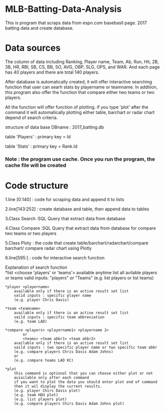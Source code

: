 
# MLB-Batting-Data-Analysis

This is program that scraps data from espn.com basebasll page. 
2017 batting data and create database.

# Data sources

The column of data including Ranking, Player name, Team, Ab, Run, Hit, 
2B, 3B, HR, RBI, SB, CS, BB, SO, AVG, OBP, SLG, OPS, and WAR. 
And each page has 40 players and there are total 140 players. 


After database is automatically created, 
it will offer interactive searching function that 
user can searh stats by playername or teamname. 
In addtiion, this program also offer the function that
compare either two teams or two players. 

All the function will offer function of plotting. 
if you type 'plot' after the command it will automatically plotting 
either table, barchart or radar chart depend of search criteria.


structure of data base 
DBname : 2017_batting.db

table 'Players' : primary key = Id

table 'Stats' : primary key = Rank.Id

### Note : the program use cache. Once you run the program, the cache file will be created




# Code structure 

1.line [0:140]
  : code for scraping data and append it to lists 
 
2.line[143:252]
  : create database and table, then append data to tables
  
3.Class Search 
  :SQL Query that extract data from database 

4.Class Compare
  :SQL Query that extract data from database for compare two teams or two players
  

5.Class Ploty 
  : the code that create table/barchart/radarchart/compare barchart/ compare radar chart using Plotly
  

6.line[595:] 
  : code for interactive search function 
  


Explanation of search function  
    *list <choose 'players' or 'teams'> 
        available anytime
        list all avilable players or teams
        valid inputs: "players" or "Teams"
        (e.g. list players or list teams)

    *player <playername>
        available only if there is an active result set list 
        valid inputs : specific player name 
        (e.g. player Chris Davis)

    *team <teamname>
        available only if there is an active result set list
        vaild inputs : specific team abbreviation
        (e.g. team LAD)

    *compare <players> <playername1> <playername 2>
            or  
            <teams> <team abbr1> <team abbr2>
        available only if there is an active result set list 
        vaild inputs : two specific player name or two specific team abbr
        (e.g. compare players Chris Davis Adam Johns)
        or
        (e.g. compare teams LAD KC)

    *plot 
        this command is optional that you can choose either plot or not
        aviailable only after each command
        if you want to plot the data you should enter plot end of command
        then it wil display the current results.
        (e.g. player Chirs Davis plot)
        (e.g. team HOU plot)
        (e.g. list players plot)
        (e.g. compare players Chirs Davis Adam Johns plot)
  
